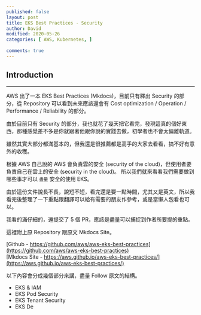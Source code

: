 ```yaml
---
published: false
layout: post
title: EKS Best Practices - Security
author: David
modified: 2020-05-26
categories: [ AWS, Kubernetes, ]
  
comments: true
---
```


## Introduction
---
AWS 出了一本 EKS Best Practices (Mkdocs)，目前只有釋出 Security 的部分，從 Repository 可以看到未來應該還會有 Cost optimization / Operation / Performance / Reliability 的部分。 

由於目前只有 Security 的部分，我也就花了幾天把它看完，發現這真的個好東西，那種感覺差不多是你就跟著他跟你說的實踐去做，初學者也不會太偏離軌道。

雖然其實大部分都滿基本的，但我還是很推薦都是高手的大家去看看，搞不好有意外的收穫。 

根據 AWS 自己說的 AWS 會負責雲的安全 (security of the cloud)，但使用者要負責自己在雲上的安全 (security in the cloud)。 所以我們就來看看我們需要做到哪些事才可以 `盡量` 安全的使用 EKS。

由於這份文件說長不長，說短不短，看完還是要一點時間，尤其又是英文，所以我看完後整理了一下重點跟翻譯可以給有需要的朋友作參考，或是當懶人包看也可以。

我看的滿仔細的，還提交了 5 個 PR，應該是盡量可以捕捉到作者所要提的重點。 

這裡附上原 Repository 跟原文 Mkdocs Site。

[Github - https://github.com/aws/aws-eks-best-practices](https://github.com/aws/aws-eks-best-practices)  
[Mkdocs Site - https://aws.github.io/aws-eks-best-practices/](https://aws.github.io/aws-eks-best-practices/)


以下內容會分成幾個部分來講，盡量 Follow 原文的結構。

- EKS & IAM  
- EKS Pod Security  
- EKS Tenant Security  
- EKS De


## 